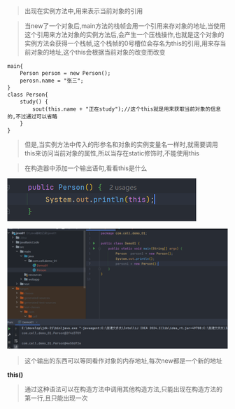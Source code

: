 
>出现在实例方法中,用来表示当前对象的引用

>当new了一个对象后,main方法的栈帧会用一个引用来存对象的地址,当使用这个引用来方法对象的实例方法后,会产生一个压栈操作,也就是这个对象的实例方法会获得一个栈帧,这个栈帧的0号槽位会存名为this的引用,用来存当前对象的地址,这个this会根据当前对象的改变而改变

```
main{
	Person person = new Person();
	perosn.name = "张三";
}
class Person{
	study() {
		sout(this.name + "正在study");//这个this就是用来获取当前对象的信息的,不过通过可以省略
	}
}
```

>但是,当实例方法中传入的形参名和对象的实例变量名一样时,就需要调用this来访问当前对象的属性,所以当存在static修饰时,不能使用this

>在构造器中添加一个输出语句,看看this是什么

![](images/this/file-20250408183007.png)

![](images/this/file-20250408183048.png)

>这个输出的东西可以等同看作对象的内存地址,每次new都是一个新的地址

**this()**

>通过这种语法可以在构造方法中调用其他构造方法,只能出现在构造方法的第一行,且只能出现一次



